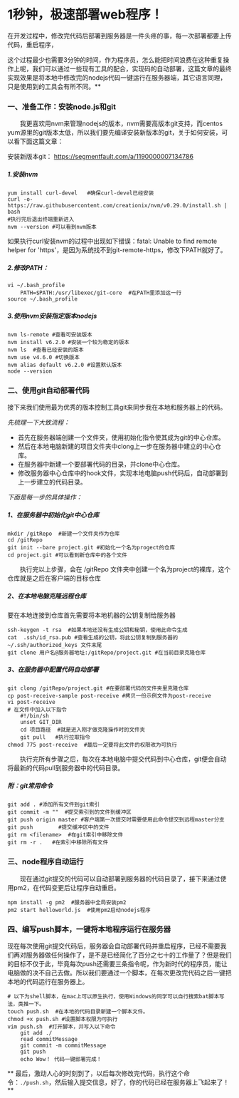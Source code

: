 # 1秒钟，极速部署web程序！

在开发过程中，修改完代码后部署到服务器是一件头疼的事，每一次部署都要上传代码，重启程序，
<!-- more -->
这个过程最少也需要3分钟的时间，作为程序员，怎么能把时间浪费在这种重复操作上呢，我们可以通过一些现有工具的配合，实现码的自动部署，这篇文章的最终实现效果是将本地中修改完的nodejs代码一键运行在服务器端，其它语言同理，只是使用到的工具会有所不同。**


### 一、准备工作：安装node.js和git

　　我更喜欢用nvm来管理nodejs的版本，nvm需要高版本git支持，而centos yum源里的git版本太低，所以我们要先编译安装新版本的git，关于如何安装，可以看下面这篇文章：

安装新版本git： https://segmentfault.com/a/1190000007134786

##### 1.安装nvm
```shell
yum install curl-devel   #确保curl-devel已经安装
curl -o- https://raw.githubusercontent.com/creationix/nvm/v0.29.0/install.sh | bash
#执行完后退出终端重新进入
nvm --version #可以看到nvm版本
```
如果执行curl安装nvm的过程中出现如下错误：fatal: Unable to find remote helper for 'https'，是因为系统找不到git-remote-https，修改下PATH就好了。

<!--more-->

##### 2.修改PATH：
```shell
vi ~/.bash_profile
    PATH=$PATH:/usr/libexec/git-core  #在PATH里添加这一行
source ~/.bash_profile
```
##### 3.使用nvm安装指定版本nodejs
```shell
nvm ls-remote #查看可安装版本
nvm install v6.2.0 #安装一个较为稳定的版本
nvm ls  #查看已经安装的版本
nvm use v4.6.0 #切换版本
nvm alias default v6.2.0 #设置默认版本
node --version  
```

### 二、使用git自动部署代码
接下来我们使用最为优秀的版本控制工具git来同步我在本地和服务器上的代码。

*先梳理一下大致流程：*
* 首先在服务器端创建一个文件夹，使用初始化指令使其成为git的中心仓库。
* 然后在本地电脑新建的项目文件夹中clong上一步在服务器中建立的中心仓库。
* 在服务器中新建一个要部署代码的目录，并clone中心仓库。
* 修改服务器中心仓库中的hook文件，实现本地电脑push代码后，自动部署到上一步建立的代码目录。

*下面是每一步的具体操作：*



##### 1、在服务器中初始化git中心仓库
```shell
mkdir /gitRepo  #新建一个文件夹作为仓库
cd /gitRepo
git init --bare project.git #初始化一个名为progect的仓库
cd project.git #可以看到新仓库中的各个文件
```
　　执行完以上步骤，会在 /gitRepo 文件夹中创建一个名为project的裸库，这个仓库就是之后在客户端的目标仓库


##### 2、在本地电脑克隆远程仓库
要在本地连接到仓库首先需要将本地机器的公钥复制给服务器
```shell
ssh-keygen -t rsa  #如果本地还没有生成公钥和秘钥，使用此命令生成
cat  .ssh/id_rsa.pub #查看生成的公钥，将此公钥复制到服务器的 ~/.ssh/authorized_keys 文件末尾
git clone 用户名@服务器地址:/gitRepo/project.git #在当前目录克隆仓库
```
##### 3、在服务器中配置代码自动部署
```shell
git clong /gitRepo/project.git #在要部署代码的文件夹里克隆仓库
cp post-receive-sample post-receive #拷贝一份示例文件为post-receive
vi post-receive
# 在文件中加入以下指令
    #!/bin/sh
    unset GIT_DIR
    cd 项目路径  #就是进入刚才做克隆操作时的文件夹
    git pull   #执行拉取指令
chmod 775 post-receive  #最后一定要将此文件的权限改为可执行
```
　　执行完所有步骤之后，每次在本地电脑中提交代码到中心仓库，git便会自动将最新的代码pull到服务器中的代码目录。

##### 附：git常用命令
```shell
git add . #添加所有文件到git索引
git commit -m ""  #提交索引到的文件到缓冲区
git push origin master #客户端第一次提交时需要使用此命令提交到远程master分支
git push        #提交缓冲区中的文件
git rm <filename>  #在git索引中移除文件
git rm -r .   #在索引中移除所有文件
```

### 三、node程序自动运行
　　现在通过git提交的代码可以自动部署到服务器的代码目录了，接下来通过使用pm2，在代码变更后让程序自动重启。

```shell
npm install -g pm2  #服务器中全局安装pm2
pm2 start helloworld.js  #使用pm2启动nodejs程序
```

### 四、编写push脚本，一键将本地程序运行在服务器

现在每次使用git提交代码后，服务器会自动部署代码并重启程序，已经不需要我们再对服务器做任何操作了，是不是已经简化了百分之七十的工作量了？但是我们的目标不仅于此，毕竟每次push还需要三条指令呢，作为新时代的程序员，能让电脑做的决不自己去做。所以我们要通过一个脚本，在每次更改完代码之后一键把本地的代码运行在服务器上。

```shell
# 以下为shell脚本，在mac上可以原生执行，使用Windows的同学可以自行搜索bat脚本写法，类推一下。
touch push.sh  #在本地的代码目录新建一个脚本文件。
chmod +x push.sh #设置脚本权限为可执行
vim push.sh  #打开脚本，并写入以下命令
    git add ./
    read commitMessage  
    git commit -m commitMessage  
    git push
    echo Wow！ 代码一键部署完成！

```
** 最后，激动人心的时刻到了，以后每次修改完代码，执行这个命令：`./push.sh`，然后输入提交信息，好了，你的代码已经在服务器上飞起来了！**
